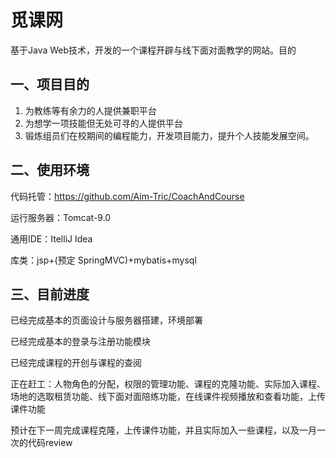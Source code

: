 # 觅课网

基于Java Web技术，开发的一个课程开辟与线下面对面教学的网站。目的

## 一、项目目的

1. 为教练等有余力的人提供兼职平台
2. 为想学一项技能但无处可寻的人提供平台
3. 锻炼组员们在校期间的编程能力，开发项目能力，提升个人技能发展空间。

## 二、使用环境

代码托管：https://github.com/Aim-Tric/CoachAndCourse

运行服务器：Tomcat-9.0

通用IDE：ItelliJ Idea 

库类：jsp+(预定 SpringMVC)+mybatis+mysql

## 三、目前进度

已经完成基本的页面设计与服务器搭建，环境部署

已经完成基本的登录与注册功能模块

已经完成课程的开创与课程的查阅

正在赶工：人物角色的分配，权限的管理功能、课程的克隆功能、实际加入课程、场地的选取租赁功能、线下面对面陪练功能，在线课件视频播放和查看功能，上传课件功能

预计在下一周完成课程克隆，上传课件功能，并且实际加入一些课程，以及一月一次的代码review
